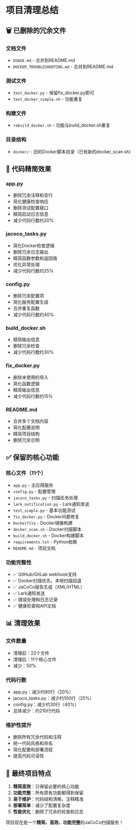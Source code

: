 # 项目清理总结

## 🗑️ 已删除的冗余文件

### 文档文件
- `USAGE.md` - 合并到README.md
- `DOCKER_TROUBLESHOOTING.md` - 合并到README.md

### 测试文件
- `test_docker.py` - 保留fix_docker.py即可
- `test_docker_simple.sh` - 功能重复

### 构建文件
- `rebuild_docker.sh` - 功能与build_docker.sh重复

### 目录结构
- `docker/` - 旧的Docker脚本目录（已有新的docker_scan.sh）

## 📝 代码精简效果

### app.py
- 删除冗余注释和空行
- 简化健康检查响应
- 删除测试配置接口
- 精简启动日志信息
- 减少代码行数约20%

### jacoco_tasks.py
- 简化Docker检查逻辑
- 删除冗余日志输出
- 精简函数参数和返回值
- 优化异常处理
- 减少代码行数约25%

### config.py
- 删除冗余配置项
- 简化服务配置生成
- 合并重复函数
- 减少代码行数约40%

### build_docker.sh
- 精简输出信息
- 删除冗余检查
- 减少代码行数约30%

### fix_docker.py
- 删除未使用的导入
- 简化函数逻辑
- 精简输出信息
- 减少代码行数约15%

### README.md
- 合并多个文档内容
- 简化配置说明
- 精简项目结构
- 删除冗余示例

## ✅ 保留的核心功能

### 核心文件（11个）
- `app.py` - 主应用服务
- `config.py` - 配置管理
- `jacoco_tasks.py` - 扫描任务处理
- `lark_notification.py` - Lark通知发送
- `test_simple.py` - 基本功能测试
- `fix_docker.py` - Docker问题修复
- `Dockerfile` - Docker镜像构建
- `docker_scan.sh` - Docker扫描脚本
- `build_docker.sh` - Docker构建脚本
- `requirements.txt` - Python依赖
- `README.md` - 项目文档

### 功能完整性
- ✅ GitHub/GitLab webhook支持
- ✅ Docker扫描优先，本地扫描回退
- ✅ JaCoCo报告生成（XML/HTML）
- ✅ Lark通知发送
- ✅ 错误处理和日志记录
- ✅ 健康检查和API文档

## 📊 清理效果

### 文件数量
- 清理前：22个文件
- 清理后：11个核心文件
- 减少：50%

### 代码行数
- app.py：减少约80行（20%）
- jacoco_tasks.py：减少约100行（25%）
- config.py：减少约30行（40%）
- 总体减少：约210行代码

### 维护性提升
- 删除所有冗余代码和注释
- 统一代码风格和命名
- 简化配置和部署流程
- 提高代码可读性

## 🎯 最终项目特点

1. **精简高效**：只保留必要的核心功能
2. **功能完整**：所有原有功能都得到保留
3. **易于维护**：代码结构清晰，注释精准
4. **部署简单**：减少了配置复杂度
5. **性能优化**：删除了冗余的检查和日志

项目现在是一个**精简、高效、功能完整**的JaCoCo扫描服务！
